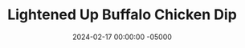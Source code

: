 ---
layout: post
title:  "Lightened Up Buffalo Chicken Dip"
date:   2024-02-17 00:00:00 -05000
categories: 
- Recipes
- Sauces, etc.
permalink: /recipes/buffalo-chicken-dip
image: /assets/Food/Spreads, Sauces, Toppings/Buffalo Chicken/buffalo-dip-cover.jpg
ing: buffalodip-ing
facts: buffalodip-facts
Prep: 10
Rest: 
Cook: 50
Source1: https://thecleaneatingcouple.com/healthy-buffalo-chicken-dip/
Source2: 
tags: 
- shredded chicken
- hot sauce
- yogurt
- plain nonfat greek yogurt
- cottage cheese
- super bowl
- tortilla
- chip
- protein
Description: This buffalo chicken dip is great for your raw vegetables, crackers, or chips, tastes better than the original, and won't leave you feeling sick from all the cream cheese. I cut back on the cheese, and added some additional spices and also some roasted carrots for extra flavor and nutrition. The Super Bowl was a few days ago, so I'm a bit late, but whatever
Instructions: 
- Heat your oven to 400F, and line a cookie sheet with parchment. Cut your carrots into strips, and add to the pan. Season with salts and olive oil, and roast for 25-30 minutes. Transfer to a food processor, blend until finely chopped, and set aside<br><br>

- Lower your oven to 350F, and spray an 8" square pan with oil<br><br>

- For the chicken, I like to buy a store bought cooked rotisserie chicken, and shred it with my hands. It's cheaper and easier, and I can save all the unused bits for a stock. You can probably also get away with 2 12.5 oz cans (drained and rinsed) of chicken, or you can also cook your own chicken and shred it.  I would aim for about 2 cups (250 g) of cooked shredded chicken<br><br>

- Mix all ingredients (shredded chicken, hot sauce, yogurt, cottage cheese, cheddar cheese, minced garlic, dijon mustard, paprika, chili powder, garlic powder, onion powder, and black pepper) together in a large bowl except the parsley and parmesan cheese<br><br>

- Transfer the dip to the pan, and top with your remaining cheese, as well as the parsley. Bake at 350F for 25 minutes (covered). Broil the top for a few minutes to brown the cheese if desired, and serve warm<br><br>
- <center><img src="/assets/Food/Spreads, Sauces, Toppings/Buffalo Chicken/buffalo-dip-5.jpg" alt="" class="instruction-image"></center><br>

- Note - typically buffalo chicken dip is cooked, but honestly I think I prefer it "raw", as it's creamier. It's up to you
---